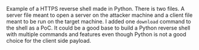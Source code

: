 Example of a HTTPS reverse shell made in Python. There is two files. A server file meant to open a server on the attacker machine and a client file meant to be run on the target machine.
I added one `download` command to the shell as a PoC.
It could be a good base to build a Python reverse shell with multiple commands and features even though Python is not a good choice for the client side payload.
